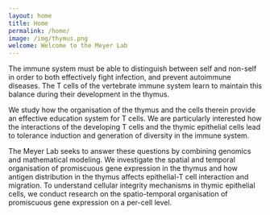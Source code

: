 ```yaml
---
layout: home
title: Home
permalink: /home/
image: /img/thymus.png
welcome: Welcome to the Meyer Lab
---
```


The immune system must be able to distinguish between self and non-self in order
to both effectively fight infection, and prevent autoimmune diseases. The T cells
of the vertebrate immune system learn to maintain this balance during their
development in the thymus.

We study how the organisation of the thymus and the cells therein provide an
effective education system for T cells. We are particularly interested how the
interactions of the developing T cells and the thymic epithelial cells lead to
tolerance induction and generation of diversity in the immune system.

The Meyer Lab seeks to answer these questions by combining genomics and mathematical modeling.
We investigate the spatial and temporal organisation of promiscuous gene expression in the thymus
and how antigen distribution in the thymus affects epithelial-T cell interaction and migration.
To understand cellular integrity mechanisms in thymic epithelial cells,
we conduct research on the spatio-temporal organisation of promiscuous gene expression on a per-cell
level.

